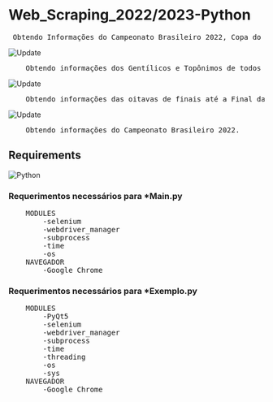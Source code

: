 # Web_Scraping_2022/2023-Python
<pre>
 Obtendo Informações do Campeonato Brasileiro 2022, Copa do Mundo 2022 e Topônimos/Gentílicos de Países através de Web Scraping com finalidade de aprendizado.
</pre>
![Update](https://img.shields.io/badge/update%20data-30%2F12%2F2022-brightgreen)
<pre>
    Obtendo informações dos Gentílicos e Topônimos de todos os Países
</pre>
![Update](https://img.shields.io/badge/update%20data-28%2F12%2F2022-brightgreen)
<pre>
    Obtendo informações das oitavas de finais até a Final da Copa do Mundo 2022.
</pre>
![Update](https://img.shields.io/badge/update%20data-22%2F12%2F2022-brightgreen)
<pre>
    Obtendo informações do Campeonato Brasileiro 2022.
</pre>
## Requirements
![Python](https://img.shields.io/badge/Python-v3.9-blue)
### Requerimentos necessários para *Main.py
<pre>
    MODULES
        -selenium
        -webdriver_manager
        -subprocess
        -time
        -os
    NAVEGADOR
        -Google Chrome
</pre>

### Requerimentos necessários para *Exemplo.py
<pre>
    MODULES
        -PyQt5
        -selenium
        -webdriver_manager
        -subprocess
        -time
        -threading
        -os
        -sys
    NAVEGADOR
        -Google Chrome
</pre>